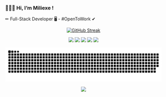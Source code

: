 <h3>🙋🏻‍♀️ Hi, I’m Miliexe !</h3>

✏ Full-Stack Developer 🖥 - #OpenToWork ✔

<div align="center">
  <a href="https://github.com/Miliexe">
    
   
   [![GitHub Streak](http://github-readme-streak-stats.herokuapp.com?user=Miliexe&hide_border=true&date_format=j%20M%5B%20Y%5D&background=DD272700&stroke=FAB795&border=0D111700&ring=E95678&fire=E96D38&currStreakNum=CFCFCF&sideNums=979797&currStreakLabel=DCA629&sideLabels=FF87AB&dates=A3A3A3)](https://git.io/streak-stats)
                             
 

<!--- links
 <a href="" target="_blank"><img src="" target="_blank"></a> 
--->
 
<a href="" target="_blank"><img src="https://img.shields.io/badge/HTML-000000?style=for-the-badge&logo=Html5&logoColor=orange" target="_blank"></a> 
<a href="" target="_blank"><img src="https://img.shields.io/badge/CSS-000000?style=for-the-badge&logo=Css3&logoColor=blue" target="_blank"></a>
<a href="" target="_blank"><img src="https://img.shields.io/badge/SASS-000000?style=for-the-badge&logo=Sass&logoColor=dd0099" target="_blank"></a> 
<a href="" target="_blank"><img src="https://img.shields.io/badge/JavaScript-000000?style=for-the-badge&logo=javascript&logoColor=F7DF1E" target="_blank"></a> 
<a href="" target="_blank"><img src="https://img.shields.io/badge/REACT-000000?style=for-the-badge&logo=React&logoColor=00ffff" target="_blank"></a> 


 
    
  ![Snake animation](https://github.com/Miliexe/Miliexe/blob/output/github-contribution-grid-snake.svg)
  
  ![](https://komarev.com/ghpvc/?username=Miliexe&label=thanks+for+visiting&style=for-the-badge&color=000000)
    
    
 </div>

